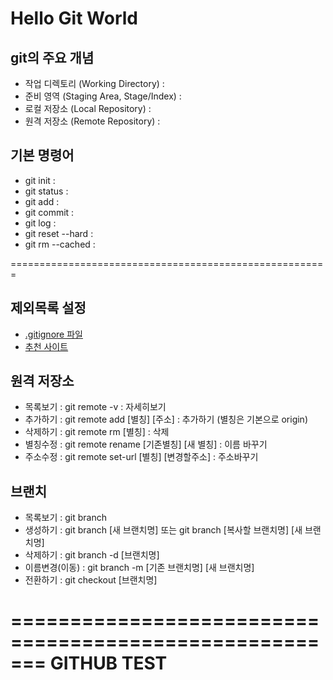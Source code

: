 # Hello Git World

## git의 주요 개념
- 작업 디렉토리 (Working Directory) :
- 준비 영역 (Staging Area, Stage/Index) :
- 로컬 저장소 (Local Repository) :
- 원격 저장소 (Remote Repository) :

## 기본 명령어
- git init : 
- git status : 
- git add : 
- git commit : 
- git log : 
- git reset --hard : 
- git rm --cached : 

=======================================================

## 제외목록 설정
- [.gitignore 파일](https://git-scm.com/docs/gitignore#_pattern_format)
- [추천 사이트](https://www.gitignore.io/)

## 원격 저장소
- 목록보기 : git remote -v : 자세히보기
- 추가하기 : git remote add [별칭] [주소] : 추가하기 (별칭은 기본으로 origin)
- 삭제하기 : git remote rm [별칭] : 삭제
- 별칭수정 : git remote rename [기존별칭] [새 별칭] : 이름 바꾸기
- 주소수정 : git remote set-url [별칭] [변경할주소] : 주소바꾸기

## 브랜치
- 목록보기 : git branch
- 생성하기 : git branch [새 브랜치명] 또는 git branch [복사할 브랜치명] [새 브랜치명]
- 삭제하기 : git branch -d [브랜치명] 
- 이름변경(이동) : git branch -m [기존 브랜치명] [새 브랜치명]
- 전환하기 : git checkout [브랜치명]

=======================================================
GITHUB
TEST
=======================================================
